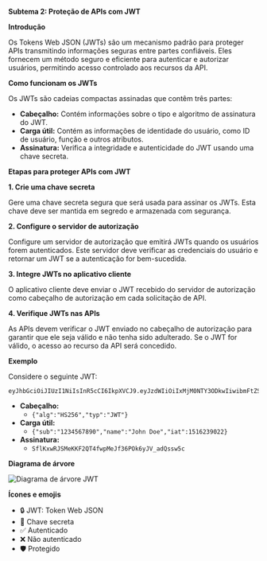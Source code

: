 **Subtema 2: Proteção de APIs com JWT**

**Introdução**

Os Tokens Web JSON (JWTs) são um mecanismo padrão para proteger APIs transmitindo informações seguras entre partes confiáveis. Eles fornecem um método seguro e eficiente para autenticar e autorizar usuários, permitindo acesso controlado aos recursos da API.

**Como funcionam os JWTs**

Os JWTs são cadeias compactas assinadas que contêm três partes:

* **Cabeçalho:** Contém informações sobre o tipo e algoritmo de assinatura do JWT.
* **Carga útil:** Contém as informações de identidade do usuário, como ID de usuário, função e outros atributos.
* **Assinatura:** Verifica a integridade e autenticidade do JWT usando uma chave secreta.

**Etapas para proteger APIs com JWT**

**1. Crie uma chave secreta**

Gere uma chave secreta segura que será usada para assinar os JWTs. Esta chave deve ser mantida em segredo e armazenada com segurança.

**2. Configure o servidor de autorização**

Configure um servidor de autorização que emitirá JWTs quando os usuários forem autenticados. Este servidor deve verificar as credenciais do usuário e retornar um JWT se a autenticação for bem-sucedida.

**3. Integre JWTs no aplicativo cliente**

O aplicativo cliente deve enviar o JWT recebido do servidor de autorização como cabeçalho de autorização em cada solicitação de API.

**4. Verifique JWTs nas APIs**

As APIs devem verificar o JWT enviado no cabeçalho de autorização para garantir que ele seja válido e não tenha sido adulterado. Se o JWT for válido, o acesso ao recurso da API será concedido.

**Exemplo**

Considere o seguinte JWT:

```
eyJhbGciOiJIUzI1NiIsInR5cCI6IkpXVCJ9.eyJzdWIiOiIxMjM0NTY3ODkwIiwibmFtZSI6IkpvaG4gRG9lIiwiaWF0IjoxNTE2MjM5MDIyfQ.SflKxwRJSMeKKF2QT4fwpMeJf36POk6yJV_adQssw5c
```

* **Cabeçalho:**
    * ```{"alg":"HS256","typ":"JWT"}```
* **Carga útil:**
    * ```{"sub":"1234567890","name":"John Doe","iat":1516239022}```
* **Assinatura:**
    * ```SflKxwRJSMeKKF2QT4fwpMeJf36POk6yJV_adQssw5c```

**Diagrama de árvore**

![Diagrama de árvore JWT](https://cdn.diagrams.net/diagrams/6c8a2887-1f95-4bc5-87a8-6950b21d7a1c)

**Ícones e emojis**

* 🔒 JWT: Token Web JSON
* 🔑 Chave secreta
* ✅ Autenticado
* ❌ Não autenticado
* 🛡️ Protegido